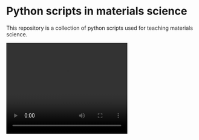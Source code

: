 # Python scripts in materials science
This repository is a collection of python scripts used for teaching materials science.

<video width="320" height="240" autoplay mute>
  <source src="movie.mp4" type="/movies/1D_diffusion.mp4">
Your browser does not support the video tag.
</video>
